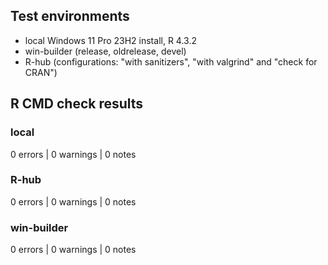 ## Test environments
* local Windows 11 Pro 23H2 install, R 4.3.2
* win-builder (release, oldrelease, devel)
* R-hub (configurations: "with sanitizers", "with valgrind" and "check for CRAN")


## R CMD check results

### local
0 errors | 0 warnings | 0 notes

### R-hub
0 errors | 0 warnings | 0 notes

### win-builder
0 errors | 0 warnings | 0 notes